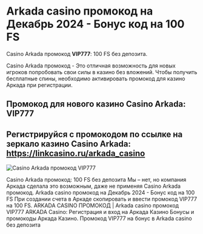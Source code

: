 # Arkada casino промокод на Декабрь 2024 - Бонус код на 100 FS
Casino Arkada промокод **VIP777**: 100 FS без депозита.

Casino Arkada промокод - Это отличная возможность для новых игроков попробовать свои силы в казино без вложений. Чтобы получить бесплатные спины, необходимо активировать промокод для казино Аркада при регистрации.
## Промокод для нового казино Casino Arkada: VIP777
## Регистрируйся с промокодом по ссылке на зеркало казино Casino Arkada: https://linkcasino.ru/arkada_casino

![Casino Arkada промокод VIP777](https://github.com/user-attachments/assets/6c594129-8ca3-43f9-9f30-ba40e93973bc)

Casino Arkada промокод: 100 FS без депозита
Мы – нет, но компания Аркада сделала это возможным, даже не применяя Casino Arkada промокод.
Arkada casino промокод на Декабрь 2024 - Бонус код на 100 FS
При создании счета в Аркаде скопировать и ввести промокод VIP777 на 100 FS.
ARKADA CASINO ПРОМОКОД | Arkada casino промокод VIP777
ARKADA Casino: Регистрация и вход на Аркада Казино Бонусы и промокоды Аркада Казино.
Промокод VIP777 на бонус в Arkada casino без депозита 
